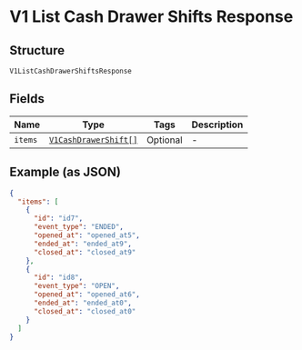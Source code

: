 
# V1 List Cash Drawer Shifts Response

## Structure

`V1ListCashDrawerShiftsResponse`

## Fields

| Name | Type | Tags | Description |
|  --- | --- | --- | --- |
| `items` | [`V1CashDrawerShift[]`](/doc/models/v1-cash-drawer-shift.md) | Optional | - |

## Example (as JSON)

```json
{
  "items": [
    {
      "id": "id7",
      "event_type": "ENDED",
      "opened_at": "opened_at5",
      "ended_at": "ended_at9",
      "closed_at": "closed_at9"
    },
    {
      "id": "id8",
      "event_type": "OPEN",
      "opened_at": "opened_at6",
      "ended_at": "ended_at0",
      "closed_at": "closed_at0"
    }
  ]
}
```

